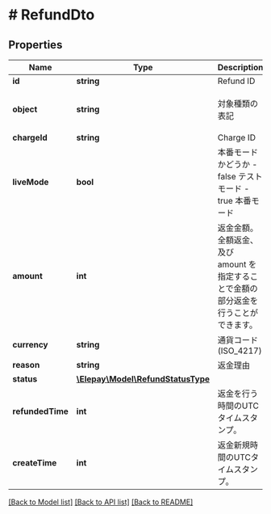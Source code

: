 # # RefundDto

## Properties

Name | Type | Description | Notes
------------ | ------------- | ------------- | -------------
**id** | **string** | Refund ID | [optional] 
**object** | **string** | 対象種類の表記 | [optional] [default to 'refund']
**chargeId** | **string** | Charge ID | [optional] 
**liveMode** | **bool** | 本番モードかどうか - false テストモード - true 本番モード | [optional] 
**amount** | **int** | 返金金額。全額返金、及び amount を指定することで金額の部分返金を行うことができます。 | [optional] 
**currency** | **string** | 通貨コード (ISO_4217) | [optional] 
**reason** | **string** | 返金理由 | [optional] 
**status** | [**\Elepay\Model\RefundStatusType**](RefundStatusType.md) |  | [optional] 
**refundedTime** | **int** | 返金を行う時間のUTCタイムスタンプ。 | [optional] 
**createTime** | **int** | 返金新規時間のUTCタイムスタンプ。 | [optional] 

[[Back to Model list]](../../README.md#documentation-for-models) [[Back to API list]](../../README.md#documentation-for-api-endpoints) [[Back to README]](../../README.md)



